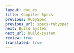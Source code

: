 ```yaml
---
layout: doc_es
title: Compiler Specs
previous: RubySpec
previous_url: specs/rubyspec
next: Build System
next_url: build-system
review: true
translated: true
---
```

